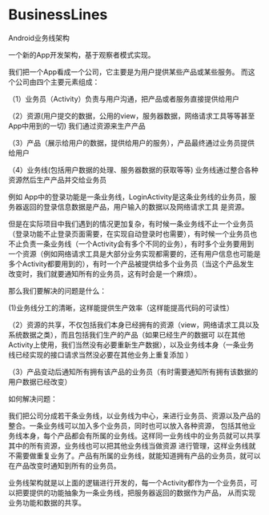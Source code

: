 # BusinessLines
Android业务线架构

一个新的App开发架构，基于观察者模式实现。


我们把一个App看成一个公司，它主要是为用户提供某些产品或某些服务。
而这个公司由四个主要元素组成：


  （1）业务员（Activity）负责与用户沟通，把产品或者服务直接提供给用户
  
  （2）资源(用户提交的数据，公用的view，服务器数据，网络请求工具等等甚至App中用到的一切) 我们通过资源来生产产品
  
  （3）产品（展示给用户的数据，提供给用户的服务），产品最终通过业务员提供给用户
  
  （4）业务线(包括用户数据的处理、服务器数据的获取等等) 业务线通过整合各种资源然后生产产品并交给业务员
  
  
  例如 App中的登录功能是一条业务线，LoginActivity是这条业务线的业务员，服务器返回的登录信息数据是产品，用户输入的数据以及网络请求工具
  是资源。
  
  但是在实际项目中我们遇到的情况更加复杂，有时候一条业务线不止一个业务员（登录功能不止登录页面需要，在实现自动登录时也需要），有时候一个业务员也不止负责一条业务线（一个Activity会有多个不同的业务），有时多个业务要用到一个资源（例如网络请求工具是大部分业务实现都需要的，还有用户信息也可能是多个Activity都要用到的），有时一个产品被提供给多个业务员（当这个产品发生改变时，我们就要通知所有的业务员，这有时会是一个麻烦）。
  
  
  那么我们要解决的问题是什么：
  
  
  (1)业务线分工的清晰，这样能提供生产效率（这样能提高代码的可读性）
  
 （2）资源的共享，不仅包括我们本身已经拥有的资源（view，网络请求工具以及系统数据之类），而且包括我们生产的产品（如果已经生产的数据可    以在其他Activity上使用，我们当然没有必要重新生产数据），以及业务线本身（一条业务线已经实现的接口请求当然没必要在其他业务上重复添加  ）
 
 （3）产品变动后通知所有拥有该产品的业务员（有时需要通知所有拥有该数据的用户数据已经改变）
 
 如何解决问题：
 
  我们把公司分成若干条业务线，以业务线为中心，来进行业务员、资源以及产品的整合。一条业务线可以加入多个业务员，同时也可以放入各种资源，
  包括其他业务线本身，每个产品都会有所属的业务线。这样同一业务线中的业务员就可以共享其中的所有资源，业务线也可以把其他业务线当做资源
  进行管理，这样业务线就不需要做重复业务了。产品有所属的业务线，就能知道拥有产品的业务员，就可以在产品改变时通知到所有的业务员。
  
  业务线架构就是以上面的逻辑进行开发的，每一个Activity都作为一个业务员，可以把要提供的功能抽象为一条业务线，把服务器返回的数据作为产品，
  从而实现业务功能和数据的共享。
  
